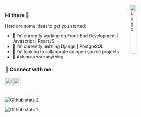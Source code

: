 <img alt="Logo" align="right" src="https://create-react-app.dev/img/logo.svg" width="20%" />

### Hi there 👋

Here are some ideas to get you started:

- 🔭 I’m currently working on Front-End Development | Javascript | ReactJS
- 🌱 I’m currently learning  Django | PostgreSQL
- 👯 I’m looking to collaborate on open source projects
- 💬 Ask me about anything
### 📩 Connect with me:

[<img align="left" alt="linkedin | LinkedIn" width="24px" src="https://raw.githubusercontent.com/peterthehan/peterthehan/master/assets/linkedin.svg" />][linkedin]
[<img align="left" height="24" width="24" src="https://cdn.jsdelivr.net/npm/simple-icons@v4/icons/gmail.svg" />][gmail]

<br />

[linkedin]: https://www.linkedin.com/in/%C3%BClfet-kacay/
[gmail]: mailto:ukacay87@gmail.com
<br />

![Github stats 2](https://github-readme-stats.vercel.app/api?username=UlftKcy&show_icons=true&theme=radical)

![Github stats 1](https://github-readme-stats.vercel.app/api?username=UlftKcy&show_icons=true&theme=gradient)


